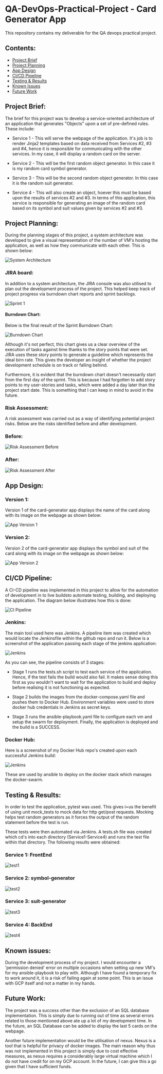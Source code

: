 # QA-DevOps-Practical-Project - Card Generator App
This repository contains my deliverable for the QA devops practical project.

## Contents:
* [Project Brief](##Project-Brief)  
* [Project Planning](#Project-Planning)
* [App Design](#App-Design)
* [CI/CD Pipeline](#CI/CD-Pipeline)  
* [Testing & Results](#Testing-&-Results)
* [Known Issues](#Known-Issues)
* [Future Work](#Future-Work)

## Project Brief:  
The brief for this project was to develop a service-oriented architecture of an application that generates "Objects" upon a set of pre-defined rules. These include:

* Service 1 - This will serve the webpage of the application. It's job is to render Jinja2 templates based on data received from Services #2, #3 and #4, hence it is responsible for communicating with the other services. In my case, it will display a random card on the server.

* Service 2 - This will be the first random object generator. In this case it is my random card symbol generator.

* Service 3 - This will be the second random object generator. In this case it is the random suit generator.

* Service 4 - This will also create an object, hoever this must be based upon the results of services #2 and #3. In terms of this application, this service is responsible for generating an image of the random card based on its symbol and suit values given by services #2 and #3. 

## Project Planning:
During the planning stages of this project, a system architecture was developed to give a visual representation of the number of VM's hosting the application, as well as how they communicate with each other. This is shown below:

![System Architecture](https://github.com/myounis789/QA-DevOps-Practical-Project/blob/main/resources/systemArchitecture.png)

### JIRA board:

In addition to a system architecture, the JIRA console was also utilised to plan out the development process of the project. This helped keep track of project progress via burndown chart reports and sprint backlogs. 

![Sprint 1](https://github.com/myounis789/QA-DevOps-Practical-Project/blob/main/resources/Sprint1.png)

#### Burndown Chart:
Below is the final result of the Sprint Burndown Chart:

![Burndown Chart](https://github.com/myounis789/QA-DevOps-Practical-Project/blob/main/resources/finalburndown.png)

Although it's not perfect, this chart gives us a clear overview of the execution of tasks against time thanks to the story points that were set. JIRA uses these story points to generate a guideline which represents the ideal birn rate. This gives the developer an insight of whether the project development schedule is on track or falling behind.

Furthermore, it is evident that the burndown chart doesn't necessarily start from the first day of the sprint. This is because I had forgotten to add story points to my user-stories and tasks, which were added a day later than the project start date. This is something that I can keep in mind to avoid in the future.
### Risk Assessment:
A risk assessment was carried out as a way of identifying potential project risks. Below are the risks identified before and after development.

### Before:

![Risk Assessment Before](https://github.com/myounis789/QA-DevOps-Practical-Project/blob/main/resources/riskbefore.png)

### After:
![Risk Assessment After](https://github.com/myounis789/QA-DevOps-Practical-Project/blob/main/resources/riskafter.png)

## App Design:

### Version 1:
Version 1 of the card-generator app displays the name of the card along with its image on the webpage as shown below:

![App Version 1](https://github.com/myounis789/QA-DevOps-Practical-Project/blob/main/resources/version1.png)

### Version 2:
Version 2 of the card-generator app displays the symbol and suit of the card along with its image on the webpage as shown below:

![App Version 2](https://github.com/myounis789/QA-DevOps-Practical-Project/blob/main/resources/version2.png)

## CI/CD Pipeline:
A CI-CD pipeline was implemented in this project to allow for the automation of development in to live buildsto automate testing, building, and deploying the application. The diagram below illustrates how this is done:

![CI Pipeline](https://github.com/myounis789/QA-DevOps-Practical-Project/blob/main/resources/cipipeline.jpg)

### Jenkins:

The main tool used here was Jenkins. A pipeline item was created which would locate the Jenkinsfile within the github repo and run it. Below is a screenshot of the application passing each stage of the jenkins application:

![Jenkins](https://github.com/myounis789/QA-DevOps-Practical-Project/blob/main/resources/jenkins.png)

As you can see, the pipeline consists of 3 stages:
* Stage 1 runs the tests.sh script to test each service of the application. Hence, if the test fails the build would also fail. It makes sense doing this first as you wouldn't want to wait for the application to build and deploy before realising it is not functioning as expected.

* Stage 2 builds the images from the docker-compose.yaml file and pushes them to Docker Hub. Environment variables were used to store docker hub credentials in Jenkins as secret keys.

* Stage 3 runs the ansible-playbook.yaml file to configure each vm and setup the swarm for deployment. Finally, the application is deployed and the build is a SUCCESS.

### Docker Hub:

Here is a screenshot of my Docker Hub repo's created upon each successful Jenkins build:

![Jenkins](https://github.com/myounis789/QA-DevOps-Practical-Project/blob/main/resources/docker.png)


These are used by ansible to deploy on the docker stack which manages the docker-swarm.


## Testing & Results:
In order to test the application, pytest was used. This gives i=us the benefit of using unit mock_tests to mock data for http get/post requests. Mocking helps test random generators as it forces the output of the random statement before the test is run. 

These tests were then automated via Jenkins. A tests.sh file was created which cd's into each directory (Service1-Service4) and runs the test file within that directory. The following results were obtained:

### Service 1: FrontEnd

![test1](https://github.com/myounis789/QA-DevOps-Practical-Project/blob/main/resources/service1tests.png)

### Service 2: symbol-generator

![test2](https://github.com/myounis789/QA-DevOps-Practical-Project/blob/main/resources/service2tests.png)

### Service 3: suit-generator

![test3](https://github.com/myounis789/QA-DevOps-Practical-Project/blob/main/resources/service3tests.png)

### Service 4: BackEnd

![test4](https://github.com/myounis789/QA-DevOps-Practical-Project/blob/main/resources/service4tests.png)

## Known issues:
During the development process of my project. I would encounter a 'permission denied' error on multiple occasions when setting up new VM's for my ansible-playbook to play with. Although I have found a temporary fix to work around it, it is a risk of failing again at some point. This is an issue with GCP itself and not a matter in my hands.
## Future Work:
The project was a success other than the exclusion of an SQL database implementation. This is simply due to running out of time as several errors related to those mentioned above ate up a lot of my development time. In the future, an SQL Database can be added to display the last 5 cards on the webpage. 

Another future implementation would be the utilisation of nexus. Nexus is a tool that is helpful for privacy of docker images. The main reason why thus was not implemented in this project is simply due to cost effective measures, as nexus requires a considerably large virtual machine which I do not have credit for on my GCP account. In the future, I can give this a go given that I have sufficient funds.
